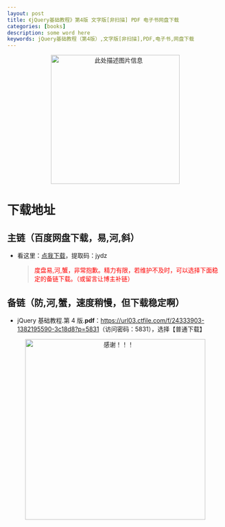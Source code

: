 ```yaml
---
layout: post
title: 《jQuery基础教程》第4版 文字版[非扫描] PDF 电子书网盘下载
categories: [books]
description: some word here
keywords: jQuery基础教程（第4版）,文字版[非扫描],PDF,电子书,网盘下载
---
```


<div align="center"><img src="https://pic.imgdb.cn/item/67063d9fd29ded1a8c82ee5d.png" alt="此处描述图片信息" width="300px" height="auto"></div>

# 下载地址

## 主链（百度网盘下载，易,河,斜）

- 看这里：[点我下载](https://pan.baidu.com/s/1iMXUbSbtZQZjDcqDmnWUyw?pwd=jydz)，提取码：jydz

  > <p style="color:red" >度盘易,河,蟹，非常抱歉。精力有限，若维护不及时，可以选择下面稳定的备链下载。（或留言让博主补链）</p>

## 备链（防,河,蟹，速度稍慢，但下载稳定啊）

- jQuery 基础教程.第 4 版.**pdf**：<https://url03.ctfile.com/f/24333903-1382195590-3c18d8?p=5831>（访问密码：5831），选择【普通下载】

<div align="center"><img src="https://pic.imgdb.cn/item/6707df6bd29ded1a8ce37031.gif" alt="感谢！！！" width="420px" height="auto"/></div>
